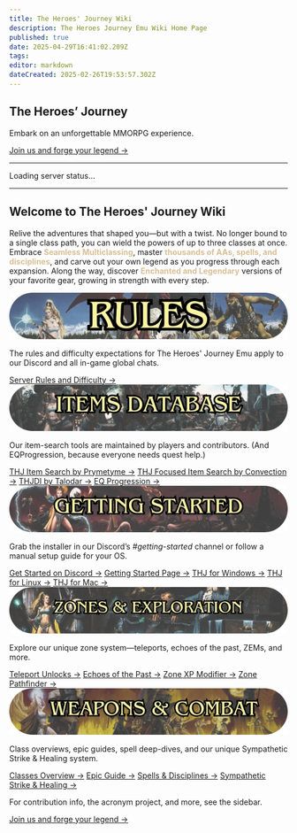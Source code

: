 ```yaml
---
title: The Heroes' Journey Wiki
description: The Heroes Journey Emu Wiki Home Page
published: true
date: 2025-04-29T16:41:02.209Z
tags: 
editor: markdown
dateCreated: 2025-02-26T19:53:57.302Z
---
```


<section class="frontpage-hero">
  <div class="hero-overlay">
    <div class="hero-content">
      <h1>The Heroes’ Journey</h1>
      <p>Embark on an unforgettable MMORPG experience.</p>
      <a href="https://heroesjourneyemu.com" class="cta-button hero-button">Join us and forge your legend →</a>
    </div>
  </div>
</section>

---

<div id="server-status">Loading server status...</div>

---

<section class="wiki-hero-section">
  <div class="wiki-hero-textbox">
    <h1 class="wiki-hero-title"> Welcome to The Heroes' Journey Wiki</h1>
    <p class="wiki-hero-subtitle">
      Relive the adventures that shaped you—but with a twist. No longer bound to a single class path, you can wield the powers of up to three classes at once.
      Embrace <span style="color:#d8bf95"><strong>Seamless Multiclassing</strong></span>, master
      <span style="color:#d8bf95"><strong>thousands of AAs, spells, and disciplines</strong></span>, and carve out your own legend as you progress through each expansion.
      Along the way, discover <span style="color:#d8bf95"><strong>Enchanted and Legendary</strong></span> versions of your favorite gear, growing in strength with every step.
    </p>
  </div>
</section>

<!-- ──────────────────────────────────────────────── -->
<section class="frontpage-section">

  <!-- 1) Rules -->
  <div class="topic-card">
    <img src="/rules_boxart_banner.webp" alt="Rules Banner" class="topic-banner">
    <p class="topic-description">
      The rules and difficulty expectations for The Heroes' Journey Emu apply to our Discord and all in-game global chats.
    </p>
    <div class="topic-cta">
      <a href="/rules" class="cta-button">Server Rules and Difficulty →</a>
    </div>
  </div>

  <!-- 2) Items & Database -->
  <div class="topic-card">
    <img src="/items_boxart_banner.webp" alt="Items Banner" class="topic-banner">
    <p class="topic-description">
      Our item-search tools are maintained by players and contributors. (And EQProgression, because everyone needs quest help.)
    </p>
    <div class="topic-cta">
      <a href="https://info.heroesjourneyemu.com" class="cta-button">THJ Item Search by Prymetyme →</a>
      <a href="https://eqdb.net/" class="cta-button">THJ Focused Item Search by Convection →</a>
      <a href="https://www.thjdi.cc/" class="cta-button">THJDI by Talodar →</a>
      <a href="https://www.eqprogression.com/" class="cta-button">EQ Progression →</a>
    </div>
  </div>

  <!-- 3) Getting Started -->
  <div class="topic-card">
    <img src="/gettingstarted_boxart_banner.webp" alt="Getting Started Banner" class="topic-banner">
    <p class="topic-description">
      Grab the installer in our Discord’s <em>#getting-started</em> channel or follow a manual setup guide for your OS.
    </p>
    <div class="topic-cta">
      <a href="https://discord.com/servers/the-heroes-journey-1204418766318862356" class="cta-button">Get Started on Discord →</a>
      <a href="/getting-started" class="cta-button">Getting Started Page →</a>
      <a href="/getting-started/installation-guide" class="cta-button">THJ for Windows →</a>
      <a href="/getting-started/linux" class="cta-button">THJ for Linux →</a>
      <a href="/getting-started/mac" class="cta-button">THJ for Mac →</a>
    </div>
  </div>

  <!-- 4) Zones -->
  <div class="topic-card">
    <img src="/zones_boxart_banner.webp" alt="Zones Banner" class="topic-banner">
    <p class="topic-description">
      Explore our unique zone system—teleports, echoes of the past, ZEMs, and more.
    </p>
    <div class="topic-cta">
      <a href="/exploration-and-combat/teleport" class="cta-button">Teleport Unlocks →</a>
      <a href="/exploration-and-combat/echo-of-the-past" class="cta-button">Echoes of the Past →</a>
      <a href="/exploration-and-combat/zem" class="cta-button">Zone XP Modifier →</a>
      <a href="/exploration-and-combat/zone-guide" class="cta-button">Zone Pathfinder →</a>
    </div>
  </div>

  <!-- 5) Weapons & Combat -->
  <div class="topic-card">
    <img src="/weapons_box_art.webp" alt="Weapons Banner" class="topic-banner">
    <p class="topic-description">
      Class overviews, epic guides, spell deep-dives, and our unique Sympathetic Strike &amp; Healing system.
    </p>
    <div class="topic-cta">
      <a href="/classes-and-abilities" class="cta-button">Classes Overview →</a>
      <a href="/equipment-guide/epics" class="cta-button">Epic Guide →</a>
      <a href="/classes-and-abilities/spells-and-abilities" class="cta-button">Spells &amp; Disciplines →</a>
      <a href="/equipment-guide/symp-items" class="cta-button">Sympathetic Strike &amp; Healing →</a>
    </div>
  </div>

</section>
<!-- ──────────────────────────────────────────────── -->

<section class="frontbottompage-hero">
  <div class="hero-overlay">
    <div class="hero-content">
      <p>For contribution info, the acronym project, and more, see the sidebar.</p>
      <a href="https://heroesjourneyemu.com" class="cta-button hero-button">Join us and forge your legend →</a>
    </div>
  </div>
</section>

<!-- Google tag (gtag.js) -->
<script async src="https://www.googletagmanager.com/gtag/js?id=G-MVCP8JH19G"></script>
<script>window.dataLayer=window.dataLayer||[];function gtag(){dataLayer.push(arguments);}gtag('js',new Date());gtag('config','G-MVCP8JH19G');</script>